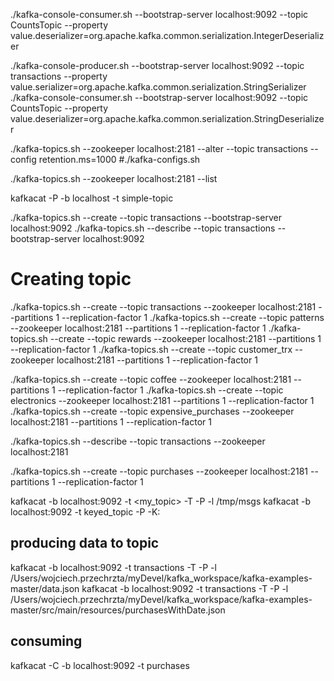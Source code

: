 ./kafka-console-consumer.sh --bootstrap-server localhost:9092 --topic CountsTopic  --property value.deserializer=org.apache.kafka.common.serialization.IntegerDeserializer

./kafka-console-producer.sh --bootstrap-server localhost:9092 --topic transactions  --property value.serializer=org.apache.kafka.common.serialization.StringSerializer
./kafka-console-consumer.sh --bootstrap-server localhost:9092 --topic CountsTopic  --property value.deserializer=org.apache.kafka.common.serialization.StringDeserializer

./kafka-topics.sh --zookeeper localhost:2181 --alter --topic transactions --config retention.ms=1000
#./kafka-configs.sh

./kafka-topics.sh --zookeeper localhost:2181 --list


kafkacat -P -b localhost -t simple-topic
 
./kafka-topics.sh --create --topic transactions --bootstrap-server localhost:9092
./kafka-topics.sh --describe --topic transactions --bootstrap-server localhost:9092

# Creating topic
./kafka-topics.sh --create --topic transactions --zookeeper localhost:2181 --partitions 1 --replication-factor 1
./kafka-topics.sh --create --topic patterns --zookeeper localhost:2181 --partitions 1 --replication-factor 1
./kafka-topics.sh --create --topic rewards --zookeeper localhost:2181 --partitions 1 --replication-factor 1
./kafka-topics.sh --create --topic customer_trx --zookeeper localhost:2181 --partitions 1 --replication-factor 1


./kafka-topics.sh --create --topic coffee --zookeeper localhost:2181 --partitions 1 --replication-factor 1
./kafka-topics.sh --create --topic electronics --zookeeper localhost:2181 --partitions 1 --replication-factor 1
./kafka-topics.sh --create --topic expensive_purchases --zookeeper localhost:2181 --partitions 1 --replication-factor 1


./kafka-topics.sh --describe --topic transactions --zookeeper localhost:2181


./kafka-topics.sh --create --topic purchases --zookeeper localhost:2181 --partitions 1 --replication-factor 1

kafkacat -b localhost:9092 -t <my_topic> -T -P -l /tmp/msgs
kafkacat -b localhost:9092 -t keyed_topic -P -K:

## producing data to topic
kafkacat -b localhost:9092 -t transactions -T -P -l /Users/wojciech.przechrzta/myDevel/kafka_workspace/kafka-examples-master/data.json
kafkacat -b localhost:9092 -t transactions -T -P -l /Users/wojciech.przechrzta/myDevel/kafka_workspace/kafka-examples-master/src/main/resources/purchasesWithDate.json
## consuming
kafkacat -C -b localhost:9092 -t purchases
